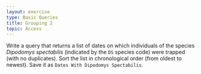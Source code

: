 ```yaml
---
layout: exercise
type: Basic Queries
title: Grouping 2
topic: Access
---
```


Write a query that returns a list of dates on which individuals of the
species *Dipodomys spectabilis* (indicated by the `DS` species code) were
trapped (with no duplicates). Sort the list in chronological order (from
oldest to newest). Save it as `Dates With Dipodomys Spectabilis`.

